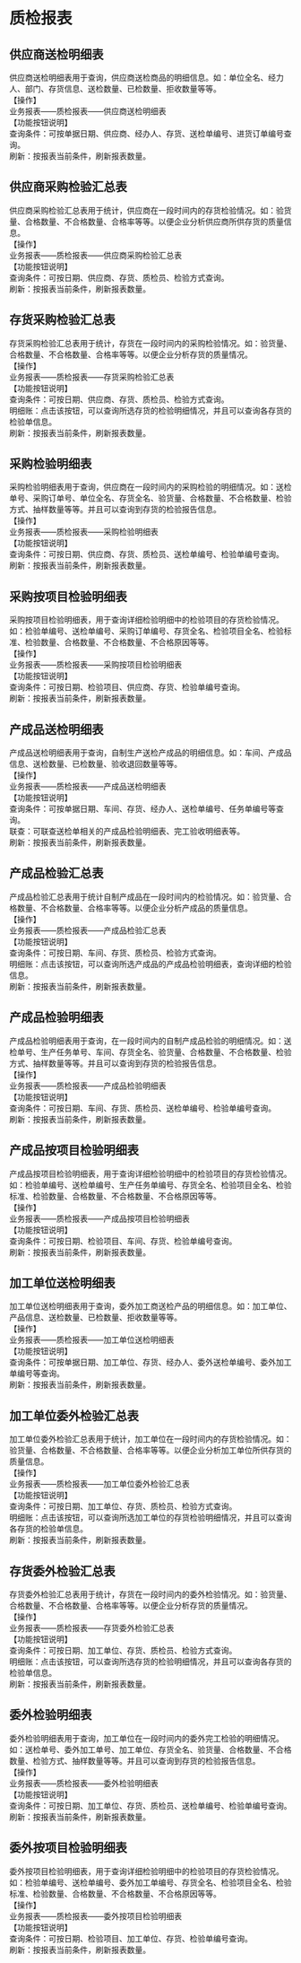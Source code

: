 # 质检报表<Badge text="工贸T系列"> </Badge>
  
## 供应商送检明细表  
供应商送检明细表用于查询，供应商送检商品的明细信息。如：单位全名、经力人、部门、存货信息、送检数量、已检数量、拒收数量等等。  
【操作】  
业务报表——质检报表——供应商送检明细表  
【功能按钮说明】  
查询条件：可按单据日期、供应商、经办人、存货、送检单编号、进货订单编号查询。  
刷新：按报表当前条件，刷新报表数量。  
  
## 供应商采购检验汇总表  
供应商采购检验汇总表用于统计，供应商在一段时间内的存货检验情况。如：验货量、合格数量、不合格数量、合格率等等。以便企业分析供应商所供存货的质量信息。  
【操作】  
业务报表——质检报表——供应商采购检验汇总表  
【功能按钮说明】  
查询条件：可按日期、供应商、存货、质检员、检验方式查询。  
刷新：按报表当前条件，刷新报表数量。  
## 存货采购检验汇总表  
存货采购检验汇总表用于统计，存货在一段时间内的采购检验情况。如：验货量、合格数量、不合格数量、合格率等等。以便企业分析存货的质量情况。  
【操作】  
业务报表——质检报表——存货采购检验汇总表  
【功能按钮说明】  
查询条件：可按日期、供应商、存货、质检员、检验方式查询。  
明细账：点击该按钮，可以查询所选存货的检验明细情况，并且可以查询各存货的检验单信息。  
刷新：按报表当前条件，刷新报表数量。  
## 采购检验明细表  
采购检验明细表用于查询，供应商在一段时间内的采购检验的明细情况。如：送检单号、采购订单号、单位全名、存货全名、验货量、合格数量、不合格数量、检验方式、抽样数量等等。并且可以查询到存货的检验报告信息。  
【操作】  
业务报表——质检报表——采购检验明细表  
【功能按钮说明】  
查询条件：可按日期、供应商、存货、质检员、送检单编号、检验单编号查询。  
刷新：按报表当前条件，刷新报表数量。  
## 采购按项目检验明细表  
采购按项目检验明细表，用于查询详细检验明细中的检验项目的存货检验情况。如：检验单编号、送检单编号、采购订单编号、存货全名、检验项目全名、检验标准、检验数量、合格数量、不合格数量、不合格原因等等。  
【操作】  
业务报表——质检报表——采购按项目检验明细表  
【功能按钮说明】  
查询条件：可按日期、检验项目、供应商、存货、检验单编号查询。  
刷新：按报表当前条件，刷新报表数量。  
## 产成品送检明细表  
产成品送检明细表用于查询，自制生产送检产成品的明细信息。如：车间、产成品信息、送检数量、已检数量、验收退回数量等等。  
【操作】  
业务报表——质检报表——产成品送检明细表  
【功能按钮说明】  
查询条件：可按单据日期、车间、存货、经办人、送检单编号、任务单编号等查询。  
联查：可联查送检单相关的产成品检验明细表、完工验收明细表等。  
刷新：按报表当前条件，刷新报表数量。  
  
## 产成品检验汇总表  
产成品检验汇总表用于统计自制产成品在一段时间内的检验情况。如：验货量、合格数量、不合格数量、合格率等等。以便企业分析产成品的质量信息。  
【操作】  
业务报表——质检报表——产成品检验汇总表  
【功能按钮说明】  
查询条件：可按日期、车间、存货、质检员、检验方式查询。  
明细账：点击该按钮，可以查询所选产成品的产成品检验明细表，查询详细的检验信息。  
刷新：按报表当前条件，刷新报表数量。  
## 产成品检验明细表  
产成品检验明细表用于查询，在一段时间内的自制产成品检验的明细情况。如：送检单号、生产任务单号、车间、存货全名、验货量、合格数量、不合格数量、检验方式、抽样数量等等。并且可以查询到存货的检验报告信息。  
【操作】  
业务报表——质检报表——产成品检验明细表  
【功能按钮说明】  
查询条件：可按日期、车间、存货、质检员、送检单编号、检验单编号查询。  
刷新：按报表当前条件，刷新报表数量。  
## 产成品按项目检验明细表  
产成品按项目检验明细表，用于查询详细检验明细中的检验项目的存货检验情况。如：检验单编号、送检单编号、生产任务单编号、存货全名、检验项目全名、检验标准、检验数量、合格数量、不合格数量、不合格原因等等。  
【操作】  
业务报表——质检报表——产成品按项目检验明细表  
【功能按钮说明】  
查询条件：可按日期、检验项目、车间、存货、检验单编号查询。  
刷新：按报表当前条件，刷新报表数量。  
## 加工单位送检明细表  
加工单位送检明细表用于查询，委外加工商送检产品的明细信息。如：加工单位、产品信息、送检数量、已检数量、拒收数量等等。  
【操作】  
业务报表——质检报表——加工单位送检明细表  
【功能按钮说明】  
查询条件：可按单据日期、加工单位、存货、经办人、委外送检单编号、委外加工单编号等查询。  
刷新：按报表当前条件，刷新报表数量。  
  
## 加工单位委外检验汇总表  
加工单位委外检验汇总表用于统计，加工单位在一段时间内的存货检验情况。如：验货量、合格数量、不合格数量、合格率等等。以便企业分析加工单位所供存货的质量信息。  
【操作】  
业务报表——质检报表——加工单位委外检验汇总表  
【功能按钮说明】  
查询条件：可按日期、加工单位、存货、质检员、检验方式查询。  
明细账：点击该按钮，可以查询所选加工单位的存货检验明细情况，并且可以查询各存货的检验单信息。  
刷新：按报表当前条件，刷新报表数量。  
## 存货委外检验汇总表  
存货委外检验汇总表用于统计，存货在一段时间内的委外检验情况。如：验货量、合格数量、不合格数量、合格率等等。以便企业分析存货的质量情况。  
【操作】  
业务报表——质检报表——存货委外检验汇总表  
【功能按钮说明】  
查询条件：可按日期、加工单位、存货、质检员、检验方式查询。  
明细账：点击该按钮，可以查询所选存货的检验明细情况，并且可以查询各存货的检验单信息。  
刷新：按报表当前条件，刷新报表数量。  
## 委外检验明细表  
委外检验明细表用于查询，加工单位在一段时间内的委外完工检验的明细情况。如：送检单号、委外加工单号、加工单位、存货全名、验货量、合格数量、不合格数量、检验方式、抽样数量等等。并且可以查询到存货的检验报告信息。  
【操作】  
业务报表——质检报表——委外检验明细表  
【功能按钮说明】  
查询条件：可按日期、加工单位、存货、质检员、送检单编号、检验单编号查询。  
刷新：按报表当前条件，刷新报表数量。  
## 委外按项目检验明细表  
委外按项目检验明细表，用于查询详细检验明细中的检验项目的存货检验情况。如：检验单编号、送检单编号、委外加工单编号、存货全名、检验项目全名、检验标准、检验数量、合格数量、不合格数量、不合格原因等等。  
【操作】  
业务报表——质检报表——委外按项目检验明细表  
【功能按钮说明】  
查询条件：可按日期、检验项目、加工单位、存货、检验单编号查询。  
刷新：按报表当前条件，刷新报表数量。